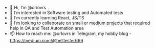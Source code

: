 - 👋 Hi, I’m @orlovrs
- 👀 I’m interested in Software testing and Automated tests
- 🌱 I’m currently learning React, JS/TS
- 💞️ I’m looking to collaborate on small or medium projects that required help in QA and Test Automation area
- 📫 How to reach me: @orlovrs in Telegram, my hobby blog - https://medium.com/@helltester666

<!---
orlovrs/orlovrs is a ✨ special ✨ repository because its `README.md` (this file) appears on your GitHub profile.
You can click the Preview link to take a look at your changes.
--->
